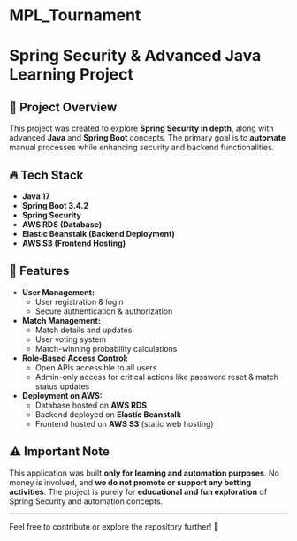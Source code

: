 # MPL_Tournament

# Spring Security & Advanced Java Learning Project

## 🚀 Project Overview
This project was created to explore **Spring Security in depth**, along with advanced **Java** and **Spring Boot** concepts. The primary goal is to **automate** manual processes while enhancing security and backend functionalities.

## 🔥 Tech Stack
- **Java 17**
- **Spring Boot 3.4.2**
- **Spring Security**
- **AWS RDS (Database)**
- **Elastic Beanstalk (Backend Deployment)**
- **AWS S3 (Frontend Hosting)**

## 📌 Features
- **User Management:** 
  - User registration & login
  - Secure authentication & authorization
- **Match Management:**
  - Match details and updates
  - User voting system
  - Match-winning probability calculations
- **Role-Based Access Control:**
  - Open APIs accessible to all users
  - Admin-only access for critical actions like password reset & match status updates
- **Deployment on AWS:**
  - Database hosted on **AWS RDS**
  - Backend deployed on **Elastic Beanstalk**
  - Frontend hosted on **AWS S3** (static web hosting)

## ⚠️ Important Note
This application was built **only for learning and automation purposes**. No money is involved, and **we do not promote or support any betting activities**. The project is purely for **educational and fun exploration** of Spring Security and automation concepts.

---
Feel free to contribute or explore the repository further! 🚀
